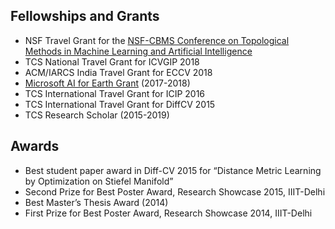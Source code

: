 ## Fellowships and Grants
   - NSF Travel Grant for the [NSF-CBMS Conference on Topological Methods in Machine Learning and Artificial Intelligence](https://blogs.cofc.edu/cbms-tda2019/)
   - TCS National Travel Grant for ICVGIP 2018
   - ACM/IARCS India Travel Grant for ECCV 2018
   - [Microsoft AI for Earth Grant](https://www.microsoft.com/en-us/ai/ai-for-earth) (2017-2018)
   - TCS International Travel Grant for ICIP 2016
   - TCS International Travel Grant for DiffCV 2015
   - TCS Research Scholar (2015-2019)
   

## Awards
   - Best student paper award in Diff-CV 2015 for “Distance Metric Learning by Optimization on Stiefel Manifold”
   - Second Prize for Best Poster Award, Research Showcase 2015, IIIT-Delhi
   - Best Master’s Thesis Award (2014)
   - First Prize for Best Poster Award, Research Showcase 2014, IIIT-Delhi
  
